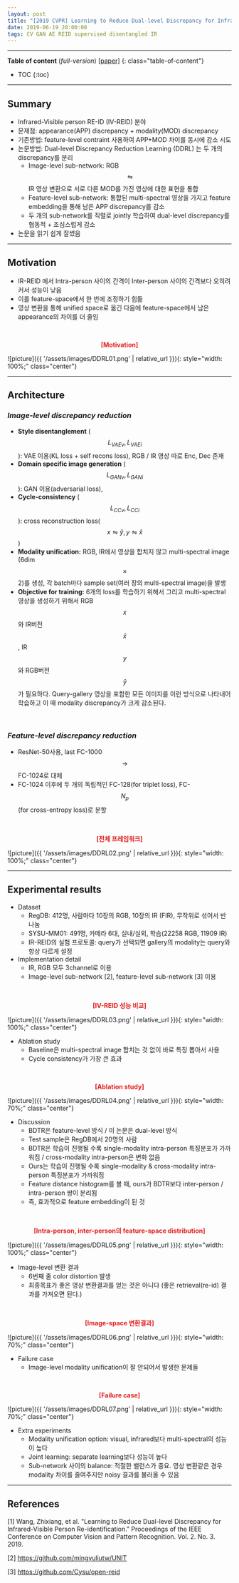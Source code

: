 ```yaml
---
layout: post
title: "[2019 CVPR] Learning to Reduce Dual-level Discrepancy for Infrared-Visible Person Re-identification"
date: 2019-06-19 20:00:00
tags: CV GAN AE REID supervised disentangled IR
---
```


<!--more-->

---

**Table of content** (*full-version*)
[[paper]](http://homepage.ntu.edu.tw/~r06944046/pdf/Wang_Learning_to_Reduce_Dual-level_Discrepancy_for_Infrared-Visible_Person_Re-Identification_CVPR19.pdf)
{: class="table-of-content"}
* TOC
{:toc}

---

## Summary

- Infrared-Visible person RE-ID (IV-REID) 분야
- 문제점: appearance(APP) discrepancy + modality(MOD) discrepancy
- 기존방법: feature-level contraint 사용하여 APP+MOD 차이를 동시에 감소 시도
- 논문방법: Dual-level Discrepancy Reduction Learning (DDRL) 는 두 개의 discrepancy를 분리
  - Image-level sub-network: RGB $$\leftrightharpoons$$ IR 영상 변환으로 서로 다른 MOD를 가진 영상에 대한 표현을 통합 
  - Feature-level sub-network: 통합된 multi-spectral 영상을 가지고 feature embedding을 통해 남은 APP discrepancy를 감소
  - 두 개의 sub-network를 직렬로 jointly 학습하여 dual-level discrepancy를 협동적 + 조심스럽게 감소
- 논문을 읽기 쉽게 잘썼음

---

## Motivation

- IR-REID 에서 Intra-person 사이의 간격이 Inter-person 사이의 간격보다 오히려 커서 성능이 낮음
- 이를 feature-space에서 한 번에 조정하기 힘듦
- 영상 변환을 통해 unified space로 옮긴 다음에 feature-space에서 남은 appearance의 차이를 더 줄임


<br/>
<p align="center" style="color: #e01f1f; font-weight: bold;">[Motivation]</p>
![picture]({{ '/assets/images/DDRL01.png' | relative_url }}){: style="width: 100%;" class="center"}
<br/>


---

## Architecture

### *Image-level discrepancy reduction*
- **Style disentanglement** ($${L_{VAE}}_v, {L_{VAE}}_i$$): VAE 이용(KL loss + self recons loss), RGB / IR 영상 따로 Enc, Dec 존재
- **Domain specific image generation** ($${L_{GAN}}_v, {L_{GAN}}_i$$): GAN 이용(adversarial loss), 
- **Cycle-consistency** ($${L_{CC}}_v, {L_{CC}}_i$$): cross reconstruction loss($$x \leftrightharpoons \hat{y}, y \leftrightharpoons \hat{x}$$)
- **Modality unification:** RGB, IR에서 영상을 합치지 않고 multi-spectral image (6dim$$\times$$2)를 생성, 각 batch마다 sample set(여러 장의 multi-spectral image)을 발생
- **Objective for training:** 6개의 loss를 학습하기 위해서 그리고 multi-spectral 영상을 생성하기 위해서 RGB $$x$$와 IR버전 $$\hat{x}$$, IR $$y$$와 RGB버전 $$\hat{y}$$가 필요하다. Query-gallery 영상을 포함한 모든 이미지를 이런 방식으로 나타내어 학습하고 이 때 modality discrepancy가 크게 감소된다. 
<br/>

### *Feature-level discrepancy reduction*
- ResNet-50사용, last FC-1000 $$\rightarrow$$ FC-1024로 대체
- FC-1024 이후에 두 개의 독립적인 FC-128(for triplet loss), FC-$$N_p$$(for cross-entropy loss)로 분할

<br/>
<p align="center" style="color: #e01f1f; font-weight: bold;">[전체 프레임워크]</p>
![picture]({{ '/assets/images/DDRL02.png' | relative_url }}){: style="width: 100%;" class="center"}
<br/>


---
  
## Experimental results

- Dataset
  - RegDB: 412명, 사람마다 10장의 RGB, 10장의 IR (FIR), 무작위로 섞어서 반 나눔
  - SYSU-MM01: 491명, 카메라 6대, 실내/실외, 학습(22258 RGB, 11909 IR)
  - IR-REID의 실험 프로토콜: query가 선택되면 gallery의 modality는 query와 항상 다르게 설정
- Implementation detail
  - IR, RGB 모두 3channel로 이용
  - Image-level sub-network [2], feature-level sub-network [3] 이용
  
<br/>
<p align="center" style="color: #e01f1f; font-weight: bold;">[IV-REID 성능 비교]</p>
![picture]({{ '/assets/images/DDRL03.png' | relative_url }}){: style="width: 100%;" class="center"}
<br/>


- Ablation study
  - Baseline은 multi-spectral image 합치는 것 없이 바로 특징 뽑아서 사용
  - Cycle consistency가 가장 큰 효과
  
<br/>
<p align="center" style="color: #e01f1f; font-weight: bold;">[Ablation study]</p>
![picture]({{ '/assets/images/DDRL04.png' | relative_url }}){: style="width: 70%;" class="center"}
<br/>

- Discussion
  - BDTR은 feature-level 방식 / 이 논문은 dual-level 방식
  - Test sample은 RegDB에서 20명의 사람
  - BDTR은 학습이 진행될 수록 single-modality intra-person 특징분포가 가까워짐 / cross-modality intra-person은 변화 없음
  - Ours는 학습이 진행될 수록 single-modality & cross-modality intra-person 특징분포가 가까워짐
  - Feature distance histogram를 볼 때, ours가 BDTR보다 inter-person / intra-person 쌍이 분리됨
  - 즉, 효과적으로 feature embedding이 된 것
  
<br/>
<p align="center" style="color: #e01f1f; font-weight: bold;">[Intra-person, inter-person의 feature-space distribution]</p>
![picture]({{ '/assets/images/DDRL05.png' | relative_url }}){: style="width: 100%;" class="center"}
<br/>



- Image-level 변환 결과
  - 6번째 줄 color distortion 발생
  - 최종목표가 좋은 영상 변환결과를 얻는 것은 아니다 (좋은 retrieval(re-id) 결과를 가져오면 된다.)

<br/>
<p align="center" style="color: #e01f1f; font-weight: bold;">[Image-space 변환결과]</p>
![picture]({{ '/assets/images/DDRL06.png' | relative_url }}){: style="width: 70%;" class="center"}
<br/>


- Failure case
  - Image-level modality unification이 잘 안되어서 발생한 문제들

<br/>
<p align="center" style="color: #e01f1f; font-weight: bold;">[Failure case]</p>
![picture]({{ '/assets/images/DDRL07.png' | relative_url }}){: style="width: 70%;" class="center"}
<br/>


- Extra experiments
  - Modality unification option: visual, infrared보다 multi-spectral의 성능이 높다
  - Joint learning: separate learning보다 성능이 높다
  - Sub-network 사이의 balance: 적절한 밸런스가 중요. 영상 변환같은 경우 modality 차이를 줄여주지만 noisy 결과를 불러올 수 있음

---

## References

[1] Wang, Zhixiang, et al. "Learning to Reduce Dual-level Discrepancy for Infrared-Visible Person Re-identification." Proceedings of the IEEE Conference on Computer Vision and Pattern Recognition. Vol. 2. No. 3. 2019.

[2] https://github.com/mingyuliutw/UNIT

[3] https://github.com/Cysu/open-reid


